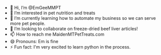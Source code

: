 - 👋 Hi, I’m @EmGeeMMPT
- 👀 I’m interested in pet nutrition and treats
- 🌱 I’m currently learning how to automate my business so we can serve more pet people.
- 💞️ I’m looking to collaborate on freeze-dried beef liver articles!
- 📫 How to reach me MaidenMTPetTreats.com
- 😄 Pronouns: Em is fine
- ⚡ Fun fact: I'm very excited to learn python in the process. 

<!---
EmGeeMMPT/EmGeeMMPT is a ✨ special ✨ repository because its `README.md` (this file) appears on your GitHub profile.
You can click the Preview link to take a look at your changes.
--->
